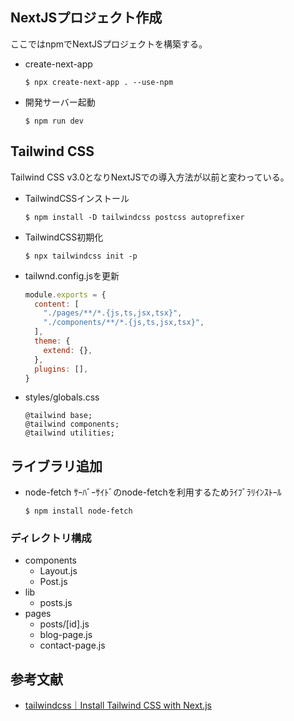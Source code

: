 ## NextJSプロジェクト作成
ここではnpmでNextJSプロジェクトを構築する。

* create-next-app
  ```
  $ npx create-next-app . --use-npm
  ```

* 開発サーバー起動 
  ```
  $ npm run dev
  ```

## Tailwind CSS
Tailwind CSS v3.0となりNextJSでの導入方法が以前と変わっている。

* TailwindCSSインストール
  ```
  $ npm install -D tailwindcss postcss autoprefixer
  ```

* TailwindCSS初期化
  ```
  $ npx tailwindcss init -p
  ```

* tailwnd.config.jsを更新
  ```js
  module.exports = {
    content: [
      "./pages/**/*.{js,ts,jsx,tsx}",
      "./components/**/*.{js,ts,jsx,tsx}",
    ],
    theme: {
      extend: {},
    },
    plugins: [],
  }
  ```

* styles/globals.css
  ```
  @tailwind base;
  @tailwind components;
  @tailwind utilities;
  ```

## ライブラリ追加
* node-fetch
  ｻｰﾊﾞｰｻｲﾄﾞのnode-fetchを利用するためﾗｲﾌﾞﾗﾘｲﾝｽﾄｰﾙ
  ```
  $ npm install node-fetch
  ```

### ディレクトリ構成
* components
  * Layout.js
  * Post.js
* lib
  * posts.js
* pages
  * posts/[id].js
  * blog-page.js
  * contact-page.js

## 参考文献
* [tailwindcss｜Install Tailwind CSS with Next.js](https://tailwindcss.com/docs/guides/nextjs)
